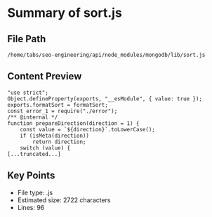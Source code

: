 # Summary of sort.js
  
## File Path
`/home/tabs/seo-engineering/api/node_modules/mongodb/lib/sort.js`

## Content Preview
```
"use strict";
Object.defineProperty(exports, "__esModule", { value: true });
exports.formatSort = formatSort;
const error_1 = require("./error");
/** @internal */
function prepareDirection(direction = 1) {
    const value = `${direction}`.toLowerCase();
    if (isMeta(direction))
        return direction;
    switch (value) {
[...truncated...]
```

## Key Points
- File type: .js
- Estimated size: 2722 characters
- Lines: 96
